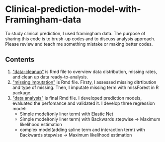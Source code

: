 # Clinical-prediction-model-with-Framingham-data
To study clinical prediction, I used framingham data.
The purpose of sharing this code is to brush-up codes and to discuss analysis approach.
Please review and teach me something mistake or making better codes. 

## Contents
1. ["data-cleanup"](framingham_data-cleanup.Rmd) is Rmd file to overview data distribution, missing rates, and clean up data ready-to-analysis.
2. ["missing imputation"](framingham_missing-imputation.Rmd) is Rmd file. Firsty, I assessed missing ditrtibution and type of missing. Then, I imputate missing term with missForest in R package.
3. ["data analysis"](framingham_data-analysis.Rmd) is final Rmd file. I developed prediction models, evaluated the perfomance and validated it.
   I develop three regression model:
     - Simple model(only liner term) with Elastic Net
     - Simple model(only liner term) with Backwards stepwise -> Maximum likelihood estimation 
     - complex model(adding spline term and interaction term) with Backwards stepwise -> Maximum likelihood estimation 
